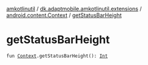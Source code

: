 [amkotlinutil](../../index.md) / [dk.adaptmobile.amkotlinutil.extensions](../index.md) / [android.content.Context](index.md) / [getStatusBarHeight](get-status-bar-height.md)

# getStatusBarHeight

`fun `[`Context`](https://developer.android.com/reference/android/content/Context.html)`.getStatusBarHeight(): `[`Int`](https://kotlinlang.org/api/latest/jvm/stdlib/kotlin/-int/index.html)